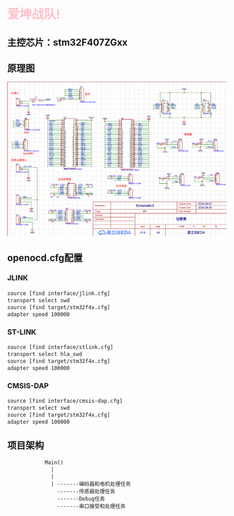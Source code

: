 # <div style='color:pink'>爱坤战队!</div>
## 主控芯片：stm32F407ZGxx


## 原理图
![img.png](img.png)

## openocd.cfg配置
### JLINK
```jlink
source [find interface/jlink.cfg]
transport select swd
source [find target/stm32f4x.cfg]
adapter speed 100000
```
### ST-LINK
```stlink
source [find interface/stlink.cfg]
transport select hla_swd
source [find target/stm32f4x.cfg]
adapter speed 100000
```
### CMSIS-DAP
```stlink
source [find interface/cmsis-dap.cfg]
transport select swd
source [find target/stm32f4x.cfg]
adapter speed 100000
```

## 项目架构
```angular2html
            Main()
              |
              | 
              | -------编码器和电机处理任务
                -------传感器处理任务
                -------Debug任务
                -------串口接受和处理任务
```